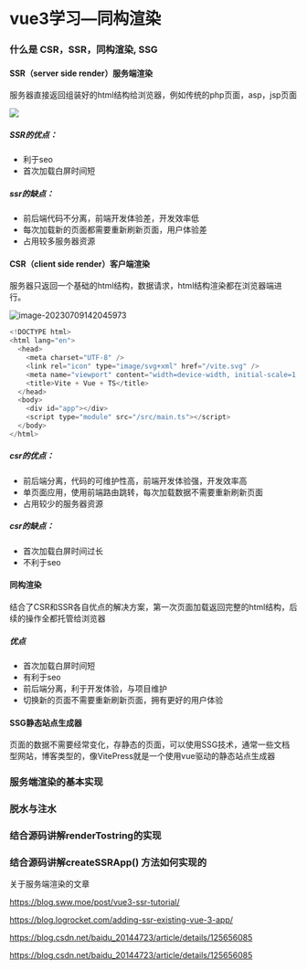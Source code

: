# vue3学习—同构渲染

### 什么是 CSR，SSR，同构渲染, SSG

#### SSR（server side render）服务端渲染

服务器直接返回组装好的html结构给浏览器，例如传统的php页面，asp，jsp页面

![](C:\Users\kingw\AppData\Roaming\Typora\typora-user-images\image-20230709134623364.png)

##### SSR的优点：

- 利于seo
- 首次加载白屏时间短 

##### ssr的缺点：

- 前后端代码不分离，前端开发体验差，开发效率低
- 每次加载新的页面都需要重新刷新页面，用户体验差
- 占用较多服务器资源

#### CSR（client side render）客户端渲染

服务器只返回一个基础的html结构，数据请求，html结构渲染都在浏览器端进行。

![image-20230709142045973](C:\Users\kingw\AppData\Roaming\Typora\typora-user-images\image-20230709142045973.png)

```javascript
<!DOCTYPE html>
<html lang="en">
  <head>
    <meta charset="UTF-8" />
    <link rel="icon" type="image/svg+xml" href="/vite.svg" />
    <meta name="viewport" content="width=device-width, initial-scale=1.0" />
    <title>Vite + Vue + TS</title>
  </head>
  <body>
    <div id="app"></div>
    <script type="module" src="/src/main.ts"></script>
  </body>
</html>
```

##### csr的优点：

- 前后端分离，代码的可维护性高，前端开发体验强，开发效率高
- 单页面应用，使用前端路由跳转，每次加载数据不需要重新刷新页面
- 占用较少的服务器资源

##### csr的缺点：

- 首次加载白屏时间过长
- 不利于seo



#### 同构渲染

结合了CSR和SSR各自优点的解决方案，第一次页面加载返回完整的html结构，后续的操作全都托管给浏览器

##### 优点

- 首次加载白屏时间短
- 有利于seo
- 前后端分离，利于开发体验，与项目维护
- 切换新的页面不需要重新刷新页面，拥有更好的用户体验

#### SSG静态站点生成器

页面的数据不需要经常变化，存静态的页面，可以使用SSG技术，通常一些文档型网站，博客类型的，像VitePress就是一个使用vue驱动的静态站点生成器

### 服务端渲染的基本实现



### 脱水与注水



### 结合源码讲解renderTostring的实现





### 结合源码讲解createSSRApp() 方法如何实现的



关于服务端渲染的文章

https://blog.sww.moe/post/vue3-ssr-tutorial/



https://blog.logrocket.com/adding-ssr-existing-vue-3-app/



https://blog.csdn.net/baidu_20144723/article/details/125656085



https://blog.csdn.net/baidu_20144723/article/details/125656085

















